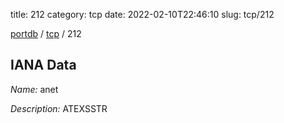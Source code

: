 title: 212
category: tcp
date: 2022-02-10T22:46:10
slug: tcp/212

[portdb](/) / [tcp](/category/tcp.html) / 212


## IANA Data

_Name:_ anet

_Description:_ ATEXSSTR

